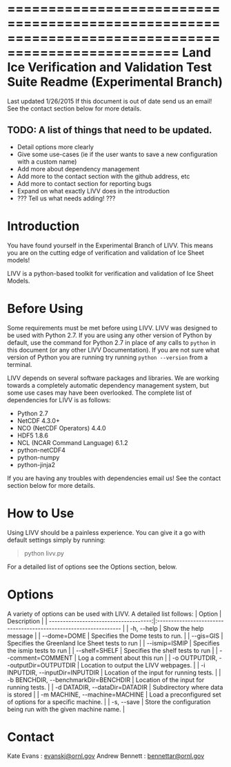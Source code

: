 ===================================================================================================
  Land Ice Verification and Validation Test Suite Readme (Experimental Branch)
===================================================================================================
Last updated 1/26/2015
If this document is out of date send us an email!  See the contact section below for more details.

TODO: A list of things that need to be updated.
-----------------------------------------------
 * Detail options more clearly
 * Give some use-cases (ie if the user wants to save a new configuration with a custom name)
 * Add more about dependency management
 * Add more to the contact section with the github address, etc
 * Add more to contact section for reporting bugs
 * Expand on what exactly LIVV does in the introduction
 * ??? Tell us what needs adding! ???


  Introduction
================
You have found yourself in the Experimental Branch of LIVV.  This means you are on the cutting edge of verification and validation of Ice Sheet models!  

LIVV is a python-based toolkit for verification and validation of Ice Sheet Models.  

  Before Using
================
Some requirements must be met before using LIVV.  LIVV was designed to be used with Python 2.7.  If you are using any other version of Python by default, use the command for Python 2.7 in place of any calls to `python` in this document (or any other LIVV Documentation).  If you are not sure what version of Python you are running try running `python --version` from a terminal.

LIVV depends on several software packages and libraries. We are working towards a completely automatic dependency management system, but some use cases may have been overlooked.  The complete list of dependencies for LIVV is as follows: 

 * Python 2.7
 * NetCDF 4.3.0+
 * NCO (NetCDF Operators) 4.4.0
 * HDF5 1.8.6
 * NCL (NCAR Command Language) 6.1.2
 * python-netCDF4
 * python-numpy
 * python-jinja2

If you are having any troubles with dependencies email us!  See the contact section below for more details.
 

  How to Use
==============
Using LIVV should be a painless experience.  You can give it a go with default settings simply by running:

 > python livv.py

For a detailed list of options see the Options section, below.  

  Options
===========
A variety of options can be used with LIVV.  A detailed list follows:
|	Option								| Description														|
| -------------------------------------:|:----------------------------------------------------------------- |
|  -h, --help            				| 	Show the help message											|
|  --dome=DOME           				| 	Specifies the Dome tests to run.								|
|  --gis=GIS             				| 	Specifies the Greenland Ice Sheet tests to run					|
|  --ismip=ISMIP         				|	Specifies the ismip tests to run								|
|  --shelf=SHELF  				      	| 	Specifies the shelf tests to run								|
|  --comment=COMMENT     				| 	Log a comment about this run									|
|  -o OUTPUTDIR, --outputDir=OUTPUTDIR 	|	Location to output the LIVV webpages.							|
|  -i INPUTDIR, --inputDir=INPUTDIR 	|	Location of the input for running tests.						|
|  -b BENCHDIR, --benchmarkDir=BENCHDIR | 	Location of the input for running tests.						|
|  -d DATADIR, --dataDir=DATADIR		|	Subdirectory where data is stored								|
|  -m MACHINE, --machine=MACHINE		|	Load a preconfigured set of options for a specific machine.		|
|  -s, --save            				|	Store the configuration being run with the given machine name.	|


  Contact
===========
Kate Evans : evanskj@ornl.gov
Andrew Bennett : bennettar@ornl.gov
